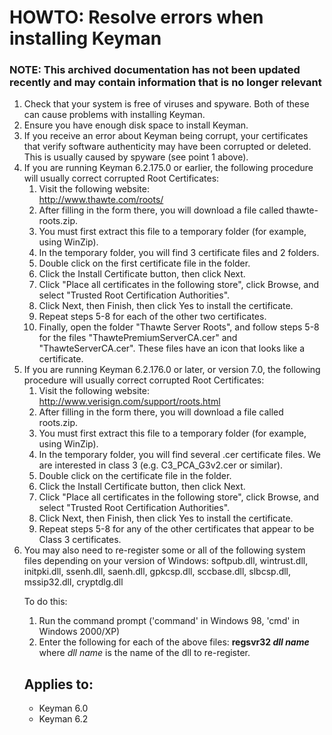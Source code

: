 # HOWTO: Resolve errors when installing Keyman

### **NOTE**: This archived documentation has not been updated recently and may contain information that is no longer relevant


<ol>

<li>Check that your system is free of viruses and spyware.  Both of these can cause problems with installing Keyman.</li>
<li>Ensure you have enough disk space to install Keyman.</li>
<li>If you receive an error about Keyman being corrupt, your certificates that verify software authenticity may have
been corrupted or deleted.  This is usually caused by spyware (see point 1 above).</li>

<li>If you are running Keyman 6.2.175.0 or earlier, the following procedure will usually
correct corrupted Root Certificates:

<ol><li>Visit the following website:<br>
  <a href='http://www.thawte.com/roots/'>http://www.thawte.com/roots/</a></li>
<li>After filling in the form there, you will download a file called thawte-roots.zip.</li>
<li>You must first extract this file to a temporary folder (for example, using WinZip).</li>
<li>In the temporary folder, you will find 3 certificate files and 2 folders.</li>

<li>Double click on the first certificate file in the folder.</li>
<li>Click the Install Certificate button, then click Next.</li>
<li>Click "Place all certificates in the following store", click Browse, and select "Trusted Root Certification Authorities".</li>
<li>Click Next, then Finish, then click Yes to install the certificate.</li>
<li>Repeat steps 5-8 for each of the other two certificates.</li>
<li>Finally, open the folder "Thawte Server Roots", and follow steps 5-8 for the files "ThawtePremiumServerCA.cer" and
"ThawteServerCA.cer".  These files have an icon that looks like a certificate.</li>
</ol>
</li>

<li>If you are running Keyman 6.2.176.0 or later, or version 7.0, the following procedure will usually
correct corrupted Root Certificates:

<ol><li>Visit the following website:<br>
  <a href='http://www.verisign.com/support/roots.html'>http://www.verisign.com/support/roots.html</a></li>
<li>After filling in the form there, you will download a file called roots.zip.</li>
<li>You must first extract this file to a temporary folder (for example, using WinZip).</li>
<li>In the temporary folder, you will find several .cer certificate files.  We are interested in class 3 (e.g. C3_PCA_G3v2.cer or similar).</li>

<li>Double click on the certificate file in the folder.</li>
<li>Click the Install Certificate button, then click Next.</li>
<li>Click "Place all certificates in the following store", click Browse, and select "Trusted Root Certification Authorities".</li>
<li>Click Next, then Finish, then click Yes to install the certificate.</li>
<li>Repeat steps 5-8 for any of the other certificates that appear to be Class 3 certificates.</li>
</ol>
</li>

<li>You may also need to re-register some or all of the following system files depending on your version of Windows: softpub.dll, wintrust.dll, initpki.dll, ssenh.dll, saenh.dll, gpkcsp.dll, sccbase.dll, slbcsp.dll, mssip32.dll, cryptdlg.dll

To do this:
<ol><li>Run the command prompt ('command' in Windows 98, 'cmd' in Windows 2000/XP)
<li>Enter the following for each of the above files: <b>regsvr32 <i>dll name</i></b> where <i>dll name</i> is the name of the dll to re-register.
</ol>

## Applies to:
 * Keyman 6.0
 * Keyman 6.2
